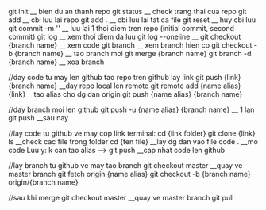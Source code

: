 git init __ bien du an thanh repo
git status __ check trang thai cua repo
git add __ cbi luu lai repo 
git add .  __ cbi luu lai tat ca file
git reset __ huy cbi luu
git commit -m ''  __ luu lai 1 thoi diem tren repo
(initial commit, second commit)
git log __ xem thoi diem da luu
git log --oneline __
git checkout {branch name} __ xem code
git branch __ xem branch hien co
git checkout -b {branch name} __ tao branch moi
git merge {branch name}
git branch -d {branch name} __ xoa branch

//day code tu may len github
tao repo tren github
lay link
git push {link} {branch name} __day repo local len remote 
git remote add {name alias} {link} __tao alias cho dg dan
                origin
git push {name alias} {branch name}

//day branch moi len github
git push -u {name alias} {branch name} __ 1 lan
git push __sau nay

//lay code tu github ve may 
cop link
terminal: cd {link folder}
git clone {link}
ls __check cac file trong folder
cd {ten file} __lay dg dan vao file
code . __mo code
Luu y: k can tao alias --> git push __cap nhat code len github

//lay branch tu github ve may
tao branch
git checkout master __quay ve master branch
git fetch origin
          {name alias}
git checkout -b {branch name} origin/{branch name}

//sau khi merge
git checkout master __quay ve master branch
git pull







